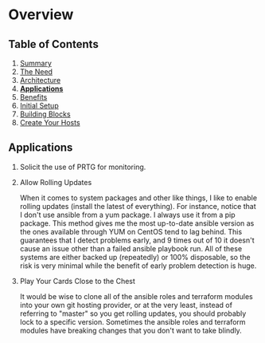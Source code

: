 # Overview

## Table of Contents

1. [Summary](README.md)
1. [The Need](the_need.md)
1. [Architecture](architecture.md)
1. __[Applications](applications.md)__
1. [Benefits](benefits.md)
1. [Initial Setup](initial_setup.md)
1. [Building Blocks](building_blocks.md)
1. [Create Your Hosts](create_your_hosts.md)


## Applications

1. Solicit the use of PRTG for monitoring.

1. Allow Rolling Updates

    When it comes to system packages and other like things, I like to enable rolling updates
    (install the latest of everything). For instance, notice that I don't use ansible from a yum package. 
    I always use it from a pip package. This method
    gives me the most up-to-date ansible version as the ones available through YUM on CentOS tend to lag behind.
    This guarantees that I detect problems early, and 9 times out of 10 it doesn't cause an issue other than 
    a failed ansible playbook run. All of these systems are either backed up (repeatedly) or 100% disposable, so the risk is
    very minimal while the benefit of early problem detection is huge.

1. Play Your Cards Close to the Chest

    It would be wise to clone all of the ansible roles and terraform modules into your own git hosting provider,
    or at the very least, instead of referring to "master" so you get rolling updates, you should probably
    lock to a specific version. Sometimes the ansible roles and terraform modules have breaking changes that
    you don't want to take blindly.


